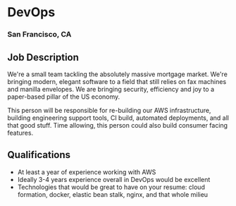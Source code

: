 # DevOps
### San Francisco, CA

## Job Description
We're a small team tackling the absolutely massive mortgage market. We're bringing modern, elegant software to a field that still relies on fax machines and manilla envelopes. We are bringing security, efficiency and joy to a paper-based pillar of the US economy.

This person will be responsible for re-building our AWS infrastructure, building engineering support tools, CI build, automated deployments, and all that good stuff. Time allowing, this person could also build consumer facing features.

## Qualifications
+	At least a year of experience working with AWS
+	Ideally 3-4 years experience overall in DevOps would be excellent
+	Technologies that would be great to have on your resume: cloud formation, docker, elastic bean stalk, nginx, and that whole milieu

